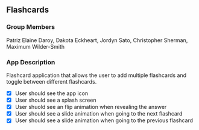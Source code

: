 ## Flashcards

### Group Members
Patriz Elaine Daroy, Dakota Eckheart, Jordyn Sato, Christopher Sherman, Maximum Wilder-Smith

### App Description
Flashcard application that allows the user to add multiple flashcards and toggle between different flashcards.

- [x] User should see the app icon 
- [x] User should see a splash screen
- [x] User shuold see an flip animation when revealing the answer
- [x] User should see a slide animation when going to the next flashcard
- [x] User should see a slide animation when going to the previous flashcard

